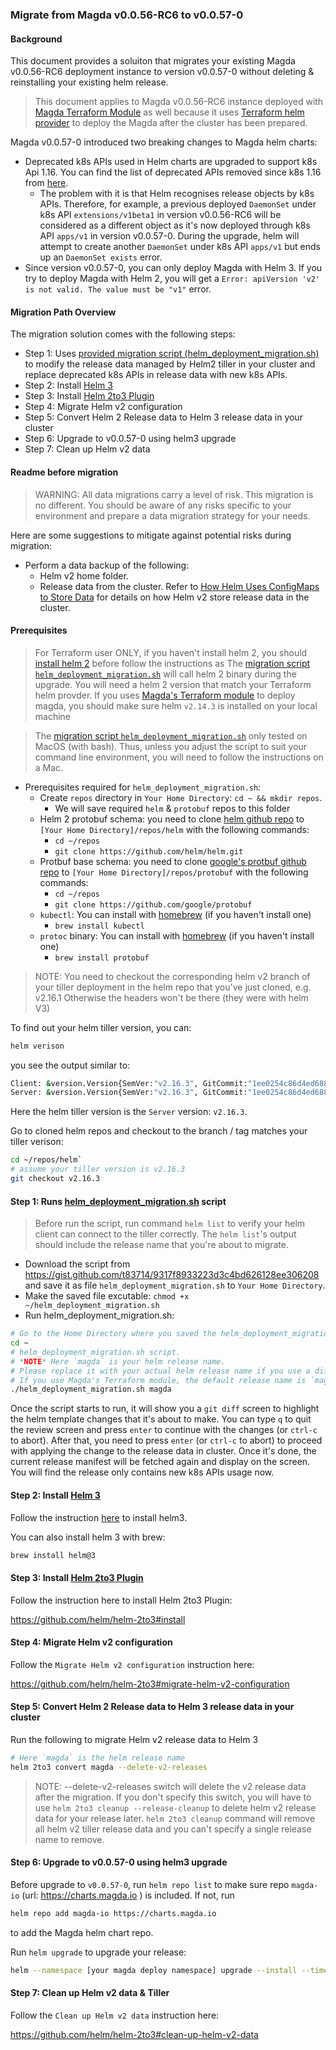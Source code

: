 ### Migrate from Magda v0.0.56-RC6 to v0.0.57-0

#### Background

This document provides a soluiton that migrates your existing Magda v0.0.56-RC6 deployment instance to version v0.0.57-0 without deleting & reinstalling your existing helm release.

> This document applies to Magda v0.0.56-RC6 instance deployed with [Magda Terraform Module](https://github.com/magda-io/magda-config/tree/master/terraform) as well because it uses [Terraform helm provider](https://www.terraform.io/docs/providers/helm/index.html) to deploy the Magda after the cluster has been prepared.

Magda v0.0.57-0 introduced two breaking changes to Magda helm charts:

-   Deprecated k8s APIs used in Helm charts are upgraded to support k8s Api 1.16. You can find the list of deprecated APIs removed since k8s 1.16 from [here](https://kubernetes.io/blog/2019/07/18/api-deprecations-in-1-16/).
    -   The problem with it is that Helm recognises release objects by k8s APIs. Therefore, for example, a previous deployed `DaemonSet` under k8s API `extensions/v1beta1` in version v0.0.56-RC6 will be considered as a different object as it's now deployed through k8s API `apps/v1` in version v0.0.57-0. During the upgrade, helm will attempt to create another `DaemonSet` under k8s API `apps/v1` but ends up an `DaemonSet exists` error.
-   Since version v0.0.57-0, you can only deploy Magda with Helm 3. If you try to deploy Magda with Helm 2, you will get a `Error: apiVersion 'v2' is not valid. The value must be "v1"` error.

#### Migration Path Overview

The migration solution comes with the following steps:

-   Step 1: Uses [provided migration script (helm_deployment_migration.sh)](https://gist.github.com/t83714/9317f8933223d3c4bd626128ee306208) to modify the release data managed by Helm2 tiller in your cluster and replace deprecated k8s APIs in release data with new k8s APIs.
-   Step 2: Install [Helm 3](https://helm.sh/docs/intro/install/)
-   Step 3: Install [Helm 2to3 Plugin](https://github.com/helm/helm-2to3)
-   Step 4: Migrate Helm v2 configuration
-   Step 5: Convert Helm 2 Release data to Helm 3 release data in your cluster
-   Step 6: Upgrade to v0.0.57-0 using helm3 upgrade
-   Step 7: Clean up Helm v2 data

#### Readme before migration

> WARNING: All data migrations carry a level of risk. This migration is no different. You should be aware of any risks specific to your environment and prepare a data migration strategy for your needs.

Here are some suggestions to mitigate against potential risks during migration:

-   Perform a data backup of the following:
    -   Helm v2 home folder.
    -   Release data from the cluster. Refer to [How Helm Uses ConfigMaps to Store Data](http://technosophos.com/2017/03/23/how-helm-uses-configmaps-to-store-data.html) for details on how Helm v2 store release data in the cluster.

#### Prerequisites

> For Terraform user ONLY, if you haven't install helm 2, you should [install helm 2](https://v2-14-0.helm.sh/docs/using_helm/#installing-helm) before follow the instructions as The [migration script `helm_deployment_migration.sh`](https://gist.github.com/t83714/9317f8933223d3c4bd626128ee306208) will call helm 2 binary during the upgrade. You will need a helm 2 version that match your Terraform helm provder. If you uses [Magda's Terraform module](https://github.com/magda-io/magda-config/tree/2b7ad5aa6e0f96bc6c4228715c240950e4d331cc/terraform) to deploy magda, you should make sure helm `v2.14.3` is installed on your local machine

> The [migration script `helm_deployment_migration.sh`](https://gist.github.com/t83714/9317f8933223d3c4bd626128ee306208) only tested on MacOS (with bash). Thus, unless you adjust the script to suit your command line environment, you will need to follow the instructions on a Mac.

-   Prerequisites required for `helm_deployment_migration.sh`:
    -   Create `repos` directory in `Your Home Directory`: `cd ~ && mkdir repos`.
        -   We will save required `helm` & `protobuf` repos to this folder
    -   Helm 2 protobuf schema: you need to clone [helm github repo](https://github.com/helm/helm.git) to `[Your Home Directory]/repos/helm` with the following commands:
        -   `cd ~/repos`
        -   `git clone https://github.com/helm/helm.git`
    -   Protbuf base schema: you need to clone [google's protbuf github repo](https://github.com/google/protobuf) to `[Your Home Directory]/repos/protobuf` with the following commands:
        -   `cd ~/repos`
        -   `git clone https://github.com/google/protobuf`
    -   `kubectl`: You can install with [homebrew](https://brew.sh/) (if you haven't install one)
        -   `brew install kubectl`
    -   `protoc` binary: You can install with [homebrew](https://brew.sh/) (if you haven't install one)
        -   `brew install protobuf`

> NOTE: You need to checkout the corresponding helm v2 branch of your tiller deployment in the helm repo that you've just cloned, e.g. v2.16.1 Otherwise the headers won't be there (they were with helm V3)

To find out your helm tiller version, you can:

```bash
helm verison
```

you see the output similar to:

```bash
Client: &version.Version{SemVer:"v2.16.3", GitCommit:"1ee0254c86d4ed6887327dabed7aa7da29d7eb0d", GitTreeState:"clean"}
Server: &version.Version{SemVer:"v2.16.3", GitCommit:"1ee0254c86d4ed6887327dabed7aa7da29d7eb0d", GitTreeState:"clean"}
```

Here the helm tiller version is the `Server` version: `v2.16.3`.

Go to cloned helm repos and checkout to the branch / tag matches your tiller verison:

```bash
cd ~/repos/helm`
# assume your tiller version is v2.16.3
git checkout v2.16.3
```

#### Step 1: Runs [helm_deployment_migration.sh](https://gist.github.com/t83714/9317f8933223d3c4bd626128ee306208) script

> Before run the script, run command `helm list` to verify your helm client can connect to the tiller correctly. The `helm list`'s output should include the release name that you're about to migrate.

-   Download the script from https://gist.github.com/t83714/9317f8933223d3c4bd626128ee306208 and save it as file `helm_deployment_migration.sh` to `Your Home Directory`.
-   Make the saved file excutable: `chmod +x ~/helm_deployment_migration.sh`
-   Run helm_deployment_migration.sh:

```bash
# Go to the Home Directory where you saved the helm_deployment_migration.sh script
cd ~
# helm_deployment_migration.sh script.
# *NOTE* Here `magda` is your helm release name.
# Please replace it with your actual helm release name if you use a different name.
# If you use Magda's Terraform module, the default release name is `magda`
./helm_deployment_migration.sh magda
```

Once the script starts to run, it will show you a `git diff` screen to highlight the helm template changes that it's about to make. You can type `q` to quit the review screen and press `enter` to continue with the changes (or `ctrl-c` to abort). After that, you need to press `enter` (or `ctrl-c` to abort) to proceed with applying the change to the release data in cluster. Once it's done, the current release manifest will be fetched again and display on the screen. You will find the release only contains new k8s APIs usage now.

#### Step 2: Install [Helm 3](https://helm.sh/docs/intro/install/)

Follow the instruction [here](https://helm.sh/docs/intro/install/) to install helm3.

You can also install helm 3 with brew:

```bash
brew install helm@3
```

#### Step 3: Install [Helm 2to3 Plugin](https://github.com/helm/helm-2to3)

Follow the instruction here to install Helm 2to3 Plugin:

https://github.com/helm/helm-2to3#install

#### Step 4: Migrate Helm v2 configuration

Follow the `Migrate Helm v2 configuration` instruction here:

https://github.com/helm/helm-2to3#migrate-helm-v2-configuration

#### Step 5: Convert Helm 2 Release data to Helm 3 release data in your cluster

Run the following to migrate Helm v2 release data to Helm 3

```bash
# Here `magda` is the helm release name
helm 2to3 convert magda --delete-v2-releases
```

> NOTE: --delete-v2-releases switch will delete the v2 release data after the migration. If you don't specify this switch, you will have to use `helm 2to3 cleanup --release-cleanup` to delete helm v2 release data for your release later. `helm 2to3 cleanup` command will remove all helm v2 tiller release data and you can't specify a single release name to remove.

#### Step 6: Upgrade to v0.0.57-0 using helm3 upgrade

Before upgrade to `v0.0.57-0`, run `helm repo list` to make sure repo `magda-io` (url: https://charts.magda.io ) is included. If not, run

```bash
helm repo add magda-io https://charts.magda.io
```

to add the Magda helm chart repo.

Run `helm upgrade` to upgrade your release:

```bash
helm --namespace [your magda deploy namespace] upgrade --install --timeout 9999s --wait -f [path to your config value file] magda magda --repo https://charts.magda.io --version 0.0.57-0
```

#### Step 7: Clean up Helm v2 data & Tiller

Follow the `Clean up Helm v2 data` instruction here:

https://github.com/helm/helm-2to3#clean-up-helm-v2-data
